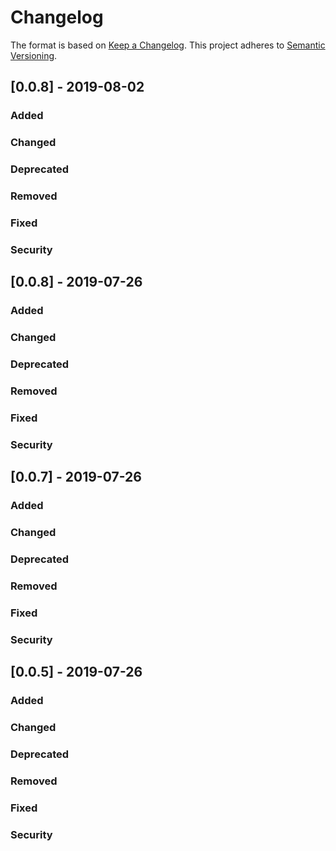 # Changelog
The format is based on [Keep a Changelog](https://keepachangelog.com/en/1.0.0/).
This project adheres to [Semantic Versioning](https://semver.org/spec/v2.0.0.html).

## [0.0.8] - 2019-08-02

### Added

### Changed

### Deprecated

### Removed

### Fixed

### Security

## [0.0.8] - 2019-07-26

### Added

### Changed

### Deprecated

### Removed

### Fixed

### Security

## [0.0.7] - 2019-07-26

### Added

### Changed

### Deprecated

### Removed

### Fixed

### Security

## [0.0.5] - 2019-07-26

### Added

### Changed

### Deprecated

### Removed

### Fixed

### Security
